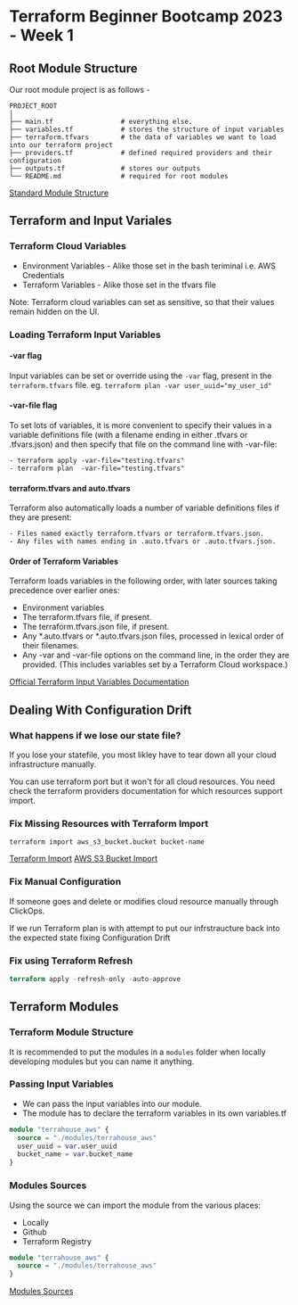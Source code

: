 # Terraform Beginner Bootcamp 2023 - Week 1

## Root Module Structure

Our root module project is as follows -
```
PROJECT_ROOT
│
├── main.tf                 # everything else.
├── variables.tf            # stores the structure of input variables
├── terraform.tfvars        # the data of variables we want to load into our terraform project
├── providers.tf            # defined required providers and their configuration
├── outputs.tf              # stores our outputs
└── README.md               # required for root modules
```

[Standard Module Structure](https://developer.hashicorp.com/terraform/language/modules/develop/structure)

## Terraform and Input Variales

### Terraform Cloud Variables

- Environment Variables - Alike those set in the bash teriminal i.e. AWS Credentials
- Terraform Variables   - Alike those set in the tfvars file

Note: Terraform cloud variables can set as sensitive, so that their values remain hidden on the UI.

### Loading Terraform Input Variables

#### -var flag
Input variables can be set or override using the `-var` flag, present in the `terraform.tfvars` file. eg. `terraform plan -var user_uuid="my_user_id"`

#### -var-file flag
To set lots of variables, it is more convenient to specify their values in a variable definitions file (with a filename ending in either .tfvars or .tfvars.json) and then specify that file on the command line with -var-file:
```
- terraform apply -var-file="testing.tfvars"
- terraform plan  -var-file="testing.tfvars"
```

#### terraform.tfvars and auto.tfvars
Terraform also automatically loads a number of variable definitions files if they are present:
```
- Files named exactly terraform.tfvars or terraform.tfvars.json.
- Any files with names ending in .auto.tfvars or .auto.tfvars.json.
```

#### Order of Terraform Variables
Terraform loads variables in the following order, with later sources taking precedence over earlier ones:
- Environment variables
- The terraform.tfvars file, if present.
- The terraform.tfvars.json file, if present.
- Any *.auto.tfvars or *.auto.tfvars.json files, processed in lexical order of their filenames.
- Any -var and -var-file options on the command line, in the order they are provided. (This includes variables set by a Terraform Cloud workspace.)

[Official Terraform Input Variables Documentation](https://developer.hashicorp.com/terraform/language/values/variables)

## Dealing With Configuration Drift

### What happens if we lose our state file?

If you lose your statefile, you most likley have to tear down all your cloud infrastructure manually.

You can use terraform port but it won't for all cloud resources. You need check the terraform providers documentation for which resources support import.

### Fix Missing Resources with Terraform Import

`terraform import aws_s3_bucket.bucket bucket-name`

[Terraform Import](https://developer.hashicorp.com/terraform/cli/import)
[AWS S3 Bucket Import](https://registry.terraform.io/providers/hashicorp/aws/latest/docs/resources/s3_bucket#import)

### Fix Manual Configuration

If someone goes and delete or modifies cloud resource manually through ClickOps. 

If we run Terraform plan is with attempt to put our infrstraucture back into the expected state fixing Configuration Drift

### Fix using Terraform Refresh

```tf
terraform apply -refresh-only -auto-approve
```

## Terraform Modules

### Terraform Module Structure

It is recommended to put the modules in a `modules` folder when locally developing modules but you can name it anything.

### Passing Input Variables

- We can pass the input variables into our module.
- The module has to declare the terraform variables in its own variables.tf

```tf
module "terrahouse_aws" {
  source = "./modules/terrahouse_aws"
  user_uuid = var.user_uuid
  bucket_name = var.bucket_name
}
```

### Modules Sources

Using the source we can import the module from the various places:
- Locally
- Github
- Terraform Registry

```tf
module "terrahouse_aws" {
  source = "./modules/terrahouse_aws"
}
```

[Modules Sources](https://developer.hashicorp.com/terraform/language/modules/sources)


